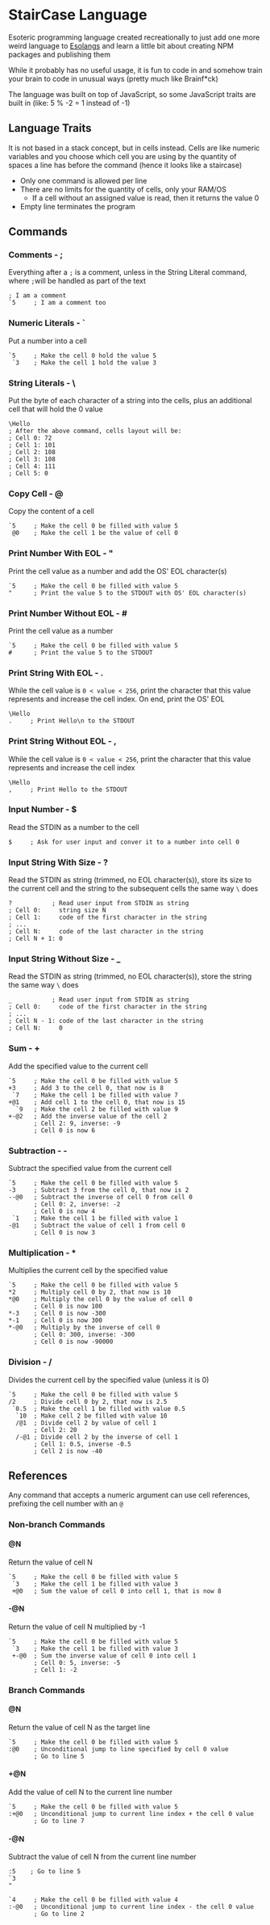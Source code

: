 # StairCase Language

Esoteric programming language created recreationally to just add one more weird language to [Esolangs](https://esolangs.org) and learn a little bit about creating NPM packages and publishing them

While it probably has no useful usage, it is fun to code in and somehow train your brain to code in unusual ways (pretty much like Brainf*ck)

The language was built on top of JavaScript, so some JavaScript traits are built in (like: 5 % -2 = 1 instead of -1)

## Language Traits

It is not based in a stack concept, but in cells instead. Cells are like numeric variables and you choose which cell you are using by the quantity of spaces a line has before the command (hence it looks like a staircase)

- Only one command is allowed per line 
- There are no limits for the quantity of cells, only your RAM/OS
  - If a cell without an assigned value is read, then it returns the value 0
- Empty line terminates the program

## Commands

### Comments - ;

Everything after a `;` is a comment, unless in the String Literal command, where `;`will be handled as part of the text

```
; I am a comment
`5     ; I am a comment too
```

### Numeric Literals - `

Put a number into a cell

```
`5     ; Make the cell 0 hold the value 5
 `3    ; Make the cell 1 hold the value 3
```

### String Literals - \

Put the byte of each character of a string into the cells, plus an additional cell that will hold the 0 value

```
\Hello
; After the above command, cells layout will be:
; Cell 0: 72
; Cell 1: 101
; Cell 2: 108
; Cell 3: 108
; Cell 4: 111
; Cell 5: 0
```

### Copy Cell - @

Copy the content of a cell

```
`5     ; Make the cell 0 be filled with value 5
 @0    ; Make the cell 1 be the value of cell 0
```

### Print Number With EOL - "

Print the cell value as a number and add the OS' EOL character(s)

```
`5     ; Make the cell 0 be filled with value 5
"      ; Print the value 5 to the STDOUT with OS' EOL character(s)
```

### Print Number Without EOL - \#

Print the cell value as a number

```
`5     ; Make the cell 0 be filled with value 5
#      ; Print the value 5 to the STDOUT
```

### Print String With EOL - .

While the cell value is `0 < value < 256`, print the character that this value represents and increase the cell index. On end, print the OS' EOL

```
\Hello
.     ; Print Hello\n to the STDOUT
```

### Print String Without EOL - ,

While the cell value is `0 < value < 256`, print the character that this value represents and increase the cell index

```
\Hello
,     ; Print Hello to the STDOUT
```

### Input Number - $

Read the STDIN as a number to the cell

```
$     ; Ask for user input and conver it to a number into cell 0
```

### Input String With Size - ?

Read the STDIN as string (trimmed, no EOL character(s)), store its size to the current cell and the string to the subsequent cells the same way `\` does

```
?           ; Read user input from STDIN as string
; Cell 0:     string size N
; Cell 1:     code of the first character in the string
; ...
; Cell N:     code of the last character in the string
; Cell N + 1: 0
```

### Input String Without Size - _

Read the STDIN as string (trimmed, no EOL character(s)), store the string the same way `\` does

```
_           ; Read user input from STDIN as string
; Cell 0:     code of the first character in the string
; ...
; Cell N - 1: code of the last character in the string
; Cell N:     0
```

### Sum - +

Add the specified value to the current cell

```
`5     ; Make the cell 0 be filled with value 5
+3     ; Add 3 to the cell 0, that now is 8
 `7    ; Make the cell 1 be filled with value 7
+@1    ; Add cell 1 to the cell 0, that now is 15
  `9   ; Make the cell 2 be filled with value 9
+-@2   ; Add the inverse value of the cell 2
       ; Cell 2: 9, inverse: -9
       ; Cell 0 is now 6
```

### Subtraction - -

Subtract the specified value from the current cell

```
`5     ; Make the cell 0 be filled with value 5
-3     ; Subtract 3 from the cell 0, that now is 2
--@0   ; Subtract the inverse of cell 0 from cell 0
       ; Cell 0: 2, inverse: -2
       ; Cell 0 is now 4
 `1    ; Make the cell 1 be filled with value 1
-@1    ; Subtract the value of cell 1 from cell 0
       ; Cell 0 is now 3
```

### Multiplication - *

Multiplies the current cell by the specified value

```
`5     ; Make the cell 0 be filled with value 5
*2     ; Multiply cell 0 by 2, that now is 10
*@0    ; Multiply the cell 0 by the value of cell 0
       ; Cell 0 is now 100
*-3    ; Cell 0 is now -300
*-1    ; Cell 0 is now 300
*-@0   ; Multiply by the inverse of cell 0
       ; Cell 0: 300, inverse: -300
       ; Cell 0 is now -90000
```

### Division - /

Divides the current cell by the specified value (unless it is 0)

```
`5     ; Make the cell 0 be filled with value 5
/2     ; Divide cell 0 by 2, that now is 2.5
 `0.5  ; Make the cell 1 be filled with value 0.5
  `10  ; Make cell 2 be filled with value 10
  /@1  ; Divide cell 2 by value of cell 1
       ; Cell 2: 20
  /-@1 ; Divide cell 2 by the inverse of cell 1
       ; Cell 1: 0.5, inverse -0.5
       ; Cell 2 is now -40
```

## References

Any command that accepts a numeric argument can use cell references, prefixing the cell number with an `@`

### Non-branch Commands

#### @N

Return the value of cell N

```
`5     ; Make the cell 0 be filled with value 5
 `3    ; Make the cell 1 be filled with value 3
 +@0   ; Sum the value of cell 0 into cell 1, that is now 8
```

#### -@N

Return the value of cell N multiplied by -1

```
`5     ; Make the cell 0 be filled with value 5
 `3    ; Make the cell 1 be filled with value 3
 +-@0  ; Sum the inverse value of cell 0 into cell 1
       ; Cell 0: 5, inverse: -5
       ; Cell 1: -2
```
### Branch Commands

#### @N

Return the value of cell N as the target line

```
`5     ; Make the cell 0 be filled with value 5
:@0    ; Unconditional jump to line specified by cell 0 value
       ; Go to line 5
```

#### +@N

Add the value of cell N to the current line number

```
`5     ; Make the cell 0 be filled with value 5
:+@0   ; Unconditional jump to current line index + the cell 0 value
       ; Go to line 7
```

#### -@N

Subtract the value of cell N from the current line number

```
:5    ; Go to line 5
`3
"

`4     ; Make the cell 0 be filled with value 4
:-@0   ; Unconditional jump to current line index - the cell 0 value
       ; Go to line 2
```
